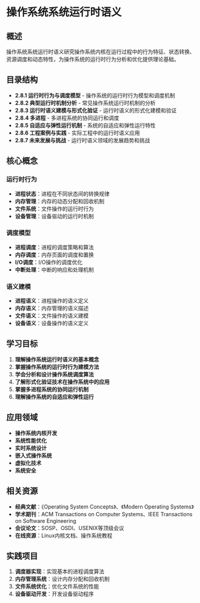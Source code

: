 # 操作系统系统运行时语义

## 概述

操作系统系统运行时语义研究操作系统内核在运行过程中的行为特征、状态转换、资源调度和动态特性，为操作系统的运行时行为分析和优化提供理论基础。

## 目录结构

- **2.8.1 运行时行为与调度模型** - 操作系统的运行时行为模型和调度机制
- **2.8.2 典型运行时机制分析** - 常见操作系统运行时机制的分析
- **2.8.3 运行时语义建模与形式化验证** - 运行时语义的形式化建模和验证
- **2.8.4 多进程** - 多进程系统的协同运行和调度
- **2.8.5 自适应与弹性运行机制** - 系统的自适应和弹性运行特性
- **2.8.6 工程案例与实践** - 实际工程中的运行时语义应用
- **2.8.7 未来发展与挑战** - 运行时语义领域的发展趋势和挑战

## 核心概念

### 运行时行为

- **进程状态**：进程在不同状态间的转换规律
- **内存管理**：内存的动态分配和回收机制
- **文件系统**：文件操作的运行时行为
- **设备管理**：设备驱动的运行时机制

### 调度模型

- **进程调度**：进程的调度策略和算法
- **内存调度**：内存页面的调度和置换
- **I/O调度**：I/O操作的调度优化
- **中断处理**：中断的响应和处理机制

### 语义建模

- **进程语义**：进程操作的语义定义
- **内存语义**：内存管理的语义描述
- **文件语义**：文件操作的语义建模
- **设备语义**：设备操作的语义定义

## 学习目标

1. **理解操作系统运行时语义的基本概念**
2. **掌握操作系统的运行时行为建模方法**
3. **学会分析和设计操作系统调度算法**
4. **了解形式化验证技术在操作系统中的应用**
5. **掌握多进程系统的协同运行机制**
6. **理解操作系统的自适应和弹性运行**

## 应用领域

- **操作系统内核开发**
- **系统性能优化**
- **实时系统设计**
- **嵌入式操作系统**
- **虚拟化技术**
- **系统安全**

## 相关资源

- **经典文献**：《Operating System Concepts》、《Modern Operating Systems》
- **学术期刊**：ACM Transactions on Computer Systems、IEEE Transactions on Software Engineering
- **会议论文**：SOSP、OSDI、USENIX等顶级会议
- **在线资源**：Linux内核文档、操作系统教程

## 实践项目

1. **调度器实现**：实现基本的进程调度算法
2. **内存管理系统**：设计内存分配和回收机制
3. **文件系统优化**：优化文件系统的性能
4. **设备驱动开发**：开发设备驱动程序
